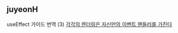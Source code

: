 <h2>juyeonH</h2>useEffect 가이드 번역 (3) <a href="https://www.notion.so/study66/A-Complete-Guide-to-useEffect-e4d7d28d98f442ddb3352e643140aea0#304989d2f9fb4e45b057b7446d90225f">각각의 렌더링은 자신만의 이벤트 핸들러를 가진다</a>